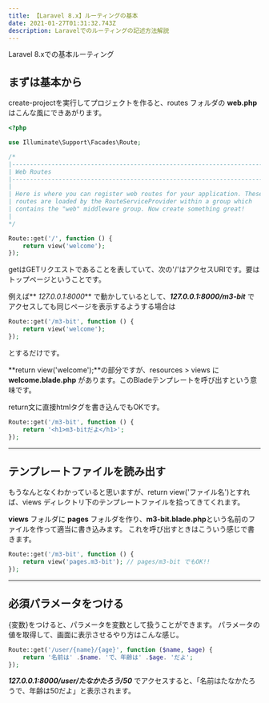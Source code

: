 ```yaml
---
title: 【Laravel 8.x】ルーティングの基本
date: 2021-01-27T01:31:32.743Z
description: Laravelでのルーティングの記述方法解説
---
```

Laravel 8.xでの基本ルーティング

## まずは基本から

create-projectを実行してプロジェクトを作ると、routes フォルダの **web.php**はこんな風にできあがります。

```php
<?php

use Illuminate\Support\Facades\Route;

/*
|--------------------------------------------------------------------------
| Web Routes
|--------------------------------------------------------------------------
|
| Here is where you can register web routes for your application. These
| routes are loaded by the RouteServiceProvider within a group which
| contains the "web" middleware group. Now create something great!
|
*/

Route::get('/', function () {
    return view('welcome');
});
```

getはGETリクエストであることを表していて、次の'/'はアクセスURIです。要はトップページということです。

例えば** *127.0.0.1:8000*** で動かしているとして、***127.0.0.1:8000/m3-bit*** でアクセスしても同じページを表示するようする場合は

```php
Route::get('/m3-bit', function () {
    return view('welcome');
});
```

とするだけです。

**return view('welcome');**の部分ですが、resources > views に **welcome.blade.php** があります。このBladeテンプレートを呼び出すという意味です。

return文に直接htmlタグを書き込んでもOKです。

```php
Route::get('/m3-bit', function () {
    return '<h1>m3-bitだよ</h1>';
});
```

- - -

## テンプレートファイルを読み出す

もうなんとなくわかっていると思いますが、return view('ファイル名')とすれば、views ディレクトリ下のテンプレートファイルを拾ってきてくれます。

**views** フォルダに **pages** フォルダを作り、**m3-bit.blade.php**という名前のファイルを作って適当に書き込みます。
これを呼び出すときはこういう感じで書きます。

```php
Route::get('/m3-bit', function () {
    return view('pages.m3-bit'); // pages/m3-bit でもOK!!
});
```

- - -

## 必須パラメータをつける

{変数}をつけると、パラメータを変数として扱うことができます。
パラメータの値を取得して、画面に表示させるやり方はこんな感じ。

```php
Route::get('/user/{name}/{age}', function ($name, $age) {
    return '名前は' .$name. 'で、年齢は' .$age. 'だよ';
});
```

***127.0.0.1:8000/user/たなかたろう/50*** でアクセスすると、「名前はたなかたろうで、年齢は50だよ」と表示されます。